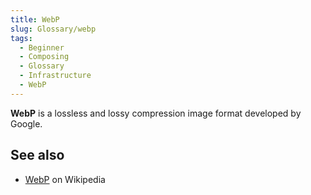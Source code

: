 ```yaml
---
title: WebP
slug: Glossary/webp
tags:
  - Beginner
  - Composing
  - Glossary
  - Infrastructure
  - WebP
---
```


**WebP** is a lossless and lossy compression image format developed by Google.

## See also

- [WebP](https://en.wikipedia.org/wiki/WebP) on Wikipedia
